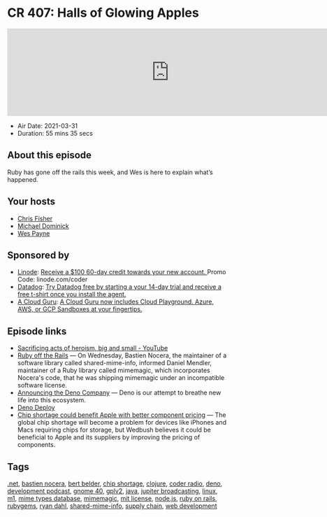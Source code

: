 # CR 407: Halls of Glowing Apples

<iframe src="https://player.fireside.fm/v2/MLf2ZzhC+F5q-aNQL?theme=dark" width="740" height="200" frameborder="0" scrolling="no"></iframe>

* Air Date: 2021-03-31
* Duration: 55 mins 35 secs

## About this episode

Ruby has gone off the rails this week, and Wes is here to explain what’s happened.

## Your hosts
* [Chris Fisher](https://coder.show/hosts/chrislas)
* [Michael Dominick](https://coder.show/hosts/michael)
* [Wes Payne](https://coder.show/hosts/wespayne)

## Sponsored by

  * [Linode](https://linode.com/coder): [Receive a $100 60-day credit towards your new account. ](https://linode.com/coder) Promo Code: linode.com/coder
  * [Datadog](http://datadog.com/coderradio): [Try Datadog free by starting a your 14-day trial and receive a free t-shirt once you install the agent.](http://datadog.com/coderradio)
  * [A Cloud Guru](https://acloudguru.com): [A Cloud Guru now includes Cloud Playground. Azure, AWS, or GCP Sandboxes at your fingertips.](https://acloudguru.com)



## Episode links

  * [Sacrificing acts of heroism, big and small - YouTube](https://www.youtube.com/watch?v=L42GCAX9EFg#t=6m30s "Sacrificing acts of heroism, big and small - YouTube")
  * [Ruby off the Rails](https://www.theregister.com/2021/03/25/ruby_rails_code/ "Ruby off the Rails") — On Wednesday, Bastien Nocera, the maintainer of a software library called shared-mime-info, informed Daniel Mendler, maintainer of a Ruby library called mimemagic, which incorporates Nocera's code, that he was shipping mimemagic under an incompatible software license. 
  * [Announcing the Deno Company](https://deno.com/blog/the-deno-company "Announcing the Deno Company") — Deno is our attempt to breathe new life into this ecosystem.
  * [Deno Deploy](https://deno.com/deploy "Deno Deploy")
  * [Chip shortage could benefit Apple with better component pricing](https://appleinsider.com/articles/21/03/27/chip-shortage-could-benefit-apple-with-better-component-pricing "Chip shortage could benefit Apple with better component pricing") — The global chip shortage will become a problem for devices like iPhones and Macs requiring chips for storage, but Wedbush believes it could be beneficial to Apple and its suppliers by improving the pricing of components.



## Tags

[.net](https://coder.show/tags/.net), [bastien nocera](https://coder.show/tags/bastien%20nocera), [bert belder](https://coder.show/tags/bert%20belder), [chip shortage](https://coder.show/tags/chip%20shortage), [clojure](https://coder.show/tags/clojure), [coder radio](https://coder.show/tags/coder%20radio), [deno](https://coder.show/tags/deno), [development podcast](https://coder.show/tags/development%20podcast), [gnome 40](https://coder.show/tags/gnome%2040), [gplv2](https://coder.show/tags/gplv2), [java](https://coder.show/tags/java), [jupiter broadcasting](https://coder.show/tags/jupiter%20broadcasting), [linux](https://coder.show/tags/linux), [m1](https://coder.show/tags/m1), [mime types database](https://coder.show/tags/mime%20types%20database), [mimemagic](https://coder.show/tags/mimemagic), [mit license](https://coder.show/tags/mit%20license), [node.js](https://coder.show/tags/node.js), [ruby on rails](https://coder.show/tags/ruby%20on%20rails), [rubygems](https://coder.show/tags/rubygems), [ryan dahl](https://coder.show/tags/ryan%20dahl), [shared-mime-info](https://coder.show/tags/shared-mime-info), [supply chain](https://coder.show/tags/supply%20chain), [web development](https://coder.show/tags/web%20development)
